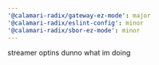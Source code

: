 ```yaml
---
'@calamari-radix/gateway-ez-mode': major
'@calamari-radix/eslint-config': minor
'@calamari-radix/sbor-ez-mode': minor
---
```


streamer optins dunno what im doing
